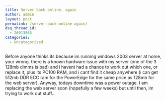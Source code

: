 ```yaml
---
title: Server back online, again
author: admin
layout: post
permalink: /server-back-online-again/
dsq_thread_id:
  - 26013565
categories:
  - Uncategorized
---
```

Before anyone thinks its because im running windows 2003 server at home, your wrong. there is a known hardware issue with my server (one of the 3 128mb dimms is bad) and i havent had a chance to work out which one, or replace it, plus its PC100 RAM, and i cant find it cheap anywhere (i can get 512mb DDR ECC ram for the PowerEdge for the same price as 128mb for the web server). Anyway, todays downtime was a power outage. I am replacing the web server soon (hopefully a few weeks) but until then, im trying to work out stuff&#8230;
